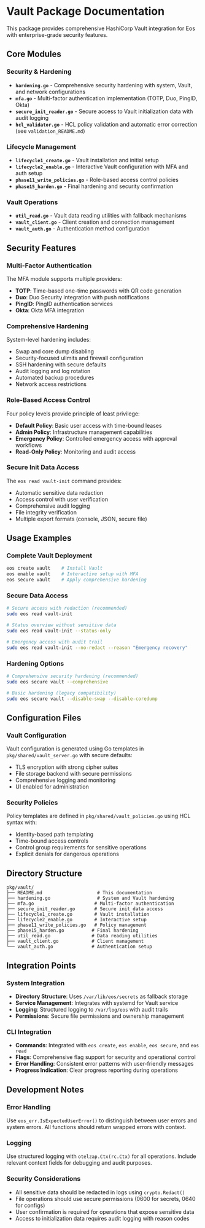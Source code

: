 # Vault Package Documentation

This package provides comprehensive HashiCorp Vault integration for Eos with enterprise-grade security features.

## Core Modules

### Security & Hardening
- **`hardening.go`** - Comprehensive security hardening with system, Vault, and network configurations
- **`mfa.go`** - Multi-factor authentication implementation (TOTP, Duo, PingID, Okta)
- **`secure_init_reader.go`** - Secure access to Vault initialization data with audit logging
- **`hcl_validator.go`** - HCL policy validation and automatic error correction (see `validation_README.md`)

### Lifecycle Management
- **`lifecycle1_create.go`** - Vault installation and initial setup
- **`lifecycle2_enable.go`** - Interactive Vault configuration with MFA and auth setup
- **`phase11_write_policies.go`** - Role-based access control policies
- **`phase15_harden.go`** - Final hardening and security confirmation

### Vault Operations
- **`util_read.go`** - Vault data reading utilities with fallback mechanisms
- **`vault_client.go`** - Client creation and connection management
- **`vault_auth.go`** - Authentication method configuration

## Security Features

### Multi-Factor Authentication
The MFA module supports multiple providers:
- **TOTP**: Time-based one-time passwords with QR code generation
- **Duo**: Duo Security integration with push notifications
- **PingID**: PingID authentication services
- **Okta**: Okta MFA integration

### Comprehensive Hardening
System-level hardening includes:
- Swap and core dump disabling
- Security-focused ulimits and firewall configuration
- SSH hardening with secure defaults
- Audit logging and log rotation
- Automated backup procedures
- Network access restrictions

### Role-Based Access Control
Four policy levels provide principle of least privilege:
- **Default Policy**: Basic user access with time-bound leases
- **Admin Policy**: Infrastructure management capabilities
- **Emergency Policy**: Controlled emergency access with approval workflows
- **Read-Only Policy**: Monitoring and audit access

### Secure Init Data Access
The `eos read vault-init` command provides:
- Automatic sensitive data redaction
- Access control with user verification
- Comprehensive audit logging
- File integrity verification
- Multiple export formats (console, JSON, secure file)

## Usage Examples

### Complete Vault Deployment
```bash
eos create vault    # Install Vault
eos enable vault    # Interactive setup with MFA
eos secure vault    # Apply comprehensive hardening
```

### Secure Data Access
```bash
# Secure access with redaction (recommended)
sudo eos read vault-init

# Status overview without sensitive data
sudo eos read vault-init --status-only

# Emergency access with audit trail
sudo eos read vault-init --no-redact --reason "Emergency recovery"
```

### Hardening Options
```bash
# Comprehensive security hardening (recommended)
sudo eos secure vault --comprehensive

# Basic hardening (legacy compatibility)
sudo eos secure vault --disable-swap --disable-coredump
```

## Configuration Files

### Vault Configuration
Vault configuration is generated using Go templates in `pkg/shared/vault_server.go` with secure defaults:
- TLS encryption with strong cipher suites
- File storage backend with secure permissions
- Comprehensive logging and monitoring
- UI enabled for administration

### Security Policies
Policy templates are defined in `pkg/shared/vault_policies.go` using HCL syntax with:
- Identity-based path templating
- Time-bound access controls
- Control group requirements for sensitive operations
- Explicit denials for dangerous operations

## Directory Structure

```
pkg/vault/
├── README.md                    # This documentation
├── hardening.go                 # System and Vault hardening
├── mfa.go                      # Multi-factor authentication
├── secure_init_reader.go       # Secure init data access
├── lifecycle1_create.go        # Vault installation
├── lifecycle2_enable.go        # Interactive setup
├── phase11_write_policies.go   # Policy management
├── phase15_harden.go          # Final hardening
├── util_read.go               # Data reading utilities
├── vault_client.go            # Client management
└── vault_auth.go              # Authentication setup
```

## Integration Points

### System Integration
- **Directory Structure**: Uses `/var/lib/eos/secrets` as fallback storage
- **Service Management**: Integrates with systemd for Vault service
- **Logging**: Structured logging to `/var/log/eos` with audit trails
- **Permissions**: Secure file permissions and ownership management

### CLI Integration
- **Commands**: Integrated with `eos create`, `eos enable`, `eos secure`, and `eos read`
- **Flags**: Comprehensive flag support for security and operational control
- **Error Handling**: Consistent error patterns with user-friendly messages
- **Progress Indication**: Clear progress reporting during operations

## Development Notes

### Error Handling
Use `eos_err.IsExpectedUserError()` to distinguish between user errors and system errors. All functions should return wrapped errors with context.

### Logging
Use structured logging with `otelzap.Ctx(rc.Ctx)` for all operations. Include relevant context fields for debugging and audit purposes.

### Security Considerations
- All sensitive data should be redacted in logs using `crypto.Redact()`
- File operations should use secure permissions (0600 for secrets, 0640 for configs)
- User confirmation is required for operations that expose sensitive data
- Access to initialization data requires audit logging with reason codes